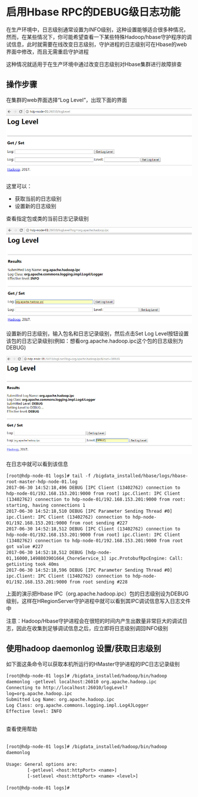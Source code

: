 
# 启用Hbase RPC的DEBUG级日志功能

在生产环境中，日志级别通常设置为INFO级别，这种设置能够适合很多种情况，然而，在某些情况下，你可能希望查看一下某些特殊Hadoop/hbase守护程序的调试信息，此时就需要在线改变日志级别，守护进程的日志级别可在Hbase的web界面中修改，而且无需重启守护进程

这种情况就适用于在生产环境中通过改变日志级别对Hbase集群进行故障排查


## 操作步骤

在集群的web界面选择“Log Level”，出现下面的界面

![](/images/bigdata/hbase/log_level.jpg)

这里可以：
* 获取当前的日志级别
* 设置新的日志级别

查看指定包或类的当前日志记录级别

![](/images/bigdata/hbase/log_level_2.jpg)


设置新的日志级别，输入包名和日志记录级别，然后点击Set Log Level按钮设置该包的日志记录级别(例如：想看org.apache.hadoop.ipc这个包的日志级别为DEBUG)

![](/images/bigdata/hbase/log_level_3.jpg)

在日志中就可以看到该信息

```
[root@hdp-node-01 logs]# tail -f /bigdata_installed/hbase/logs/hbase-root-master-hdp-node-01.log                       
2017-06-30 14:52:18,496 DEBUG [IPC Client (13402762) connection to hdp-node-01/192.168.153.201:9000 from root] ipc.Client: IPC Client (13402762) connection to hdp-node-01/192.168.153.201:9000 from root: starting, having connections 1
2017-06-30 14:52:18,510 DEBUG [IPC Parameter Sending Thread #0] ipc.Client: IPC Client (13402762) connection to hdp-node-01/192.168.153.201:9000 from root sending #227
2017-06-30 14:52:18,512 DEBUG [IPC Client (13402762) connection to hdp-node-01/192.168.153.201:9000 from root] ipc.Client: IPC Client (13402762) connection to hdp-node-01/192.168.153.201:9000 from root got value #227
2017-06-30 14:52:18,512 DEBUG [hdp-node-01,16000,1498803901664_ChoreService_1] ipc.ProtobufRpcEngine: Call: getListing took 40ms
2017-06-30 14:52:18,596 DEBUG [IPC Parameter Sending Thread #0] ipc.Client: IPC Client (13402762) connection to hdp-node-01/192.168.153.201:9000 from root sending #228

```



上面的演示把Hbase IPC（org.apache.hadoop.ipc）包的日志级别设为DEBUG级别，这样在HRegionServer守护进程中就可以看到其IPC调试信息写入日志文件中


注意：Hadoop/Hbase守护进程会在很短的时间内产生出数量非常巨大的调试日志，因此在收集到足够调试信息之后，应立即将日志级别调回INFO级别


## 使用hadoop daemonlog 设置/获取日志级别

如下面这条命令可以获取本机所运行的HMaster守护进程的IPC日志记录级别


```
[root@hdp-node-01 logs]# /bigdata_installed/hadoop/bin/hadoop daemonlog -getlevel localhost:26010 org.apache.hadoop.ipc
Connecting to http://localhost:26010/logLevel?log=org.apache.hadoop.ipc
Submitted Log Name: org.apache.hadoop.ipc
Log Class: org.apache.commons.logging.impl.Log4JLogger
Effective level: INFO


```


查看使用帮助

```

[root@hdp-node-01 logs]# /bigdata_installed/hadoop/bin/hadoop daemonlog 

Usage: General options are:
        [-getlevel <host:httpPort> <name>]
        [-setlevel <host:httpPort> <name> <level>]

[root@hdp-node-01 logs]# 

```
